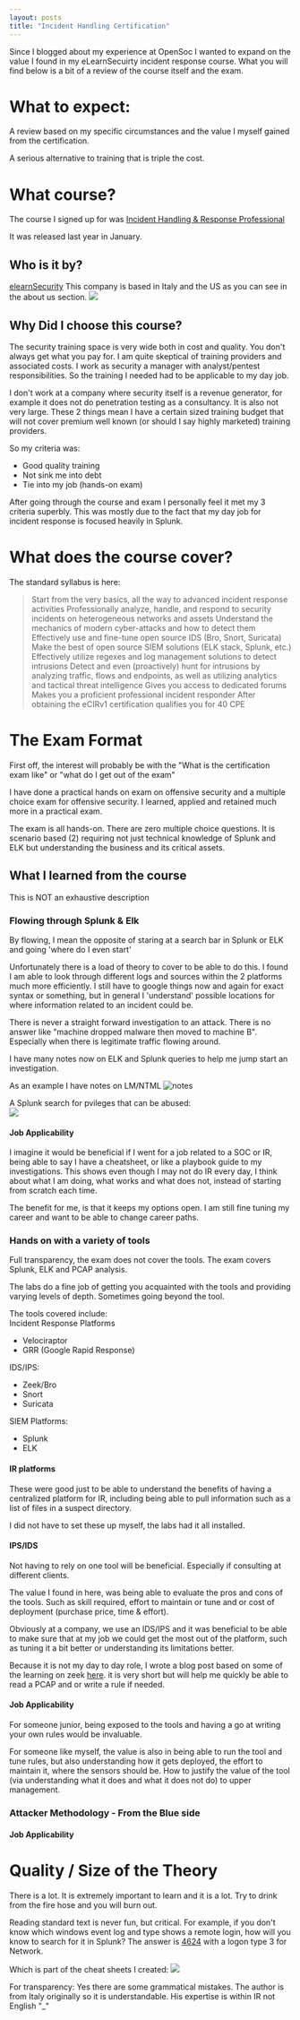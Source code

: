 ```yaml
---
layout: posts
title: "Incident Handling Certification"
---
```


Since I blogged about my experience at OpenSoc I wanted to expand on the value I found in my eLearnSecuirty incident response course. What you will find below is a bit of a review of the course itself and the exam.

# What to expect:
A review based on my specific circumstances and the value I myself gained from the certification.

A serious alternative to training that is triple the cost.

# What course?
The course I signed up for was [Incident Handling & Response Professional](https://www.elearnsecurity.com/course/incident_handling_response_professional/)

It was released last year in January.

## Who is it by?
[elearnSecurity](https://www.elearnsecurity.com/company/about_us)
This company is based in Italy and the US as you can see in the about us section.
![](/images/ihrp/elearn4.png)
## Why Did I choose this course?
The security training space is very wide both in cost and quality.
You don't always get what you pay for. I am quite skeptical of training providers and associated costs. I work as security a manager with analyst/pentest responsibilities. So the training I needed had to be applicable to my day job.

I don't work at a company where security itself is a revenue generator, for example it does not do penetration testing as a consultancy. It is also not very large. These 2 things mean I have a certain sized training budget that will not cover premium well known (or should I say highly marketed) training providers.

So my criteria was:  
* Good quality training
* Not sink me into debt
* Tie into my job (hands-on exam)

After going through the course and exam I personally feel it met my 3 criteria superbly. This was mostly due to the fact that my day job for incident response is focused heavily in Splunk.


# What does the course cover?
The standard syllabus is here:
> Start from the very basics, all the way to advanced incident response activities
Professionally analyze, handle, and respond to security incidents on heterogeneous networks and assets
Understand the mechanics of modern cyber-attacks and how to detect them
Effectively use and fine-tune open source IDS (Bro, Snort, Suricata)
Make the best of open source SIEM solutions (ELK stack, Splunk, etc.)
Effectively utilize regexes and log management solutions to detect intrusions
Detect and even (proactively) hunt for intrusions by analyzing traffic, flows and endpoints, as well as utilizing analytics and tactical threat intelligence
Gives you access to dedicated forums
Makes you a proficient professional incident responder
After obtaining the eCIRv1 certification qualifies you for 40 CPE

# The Exam Format  
First off, the interest will probably be with the "What is the certification exam like" or "what do I get out of the exam"

I have done a practical hands on exam on offensive security and a multiple choice exam for offensive security. I learned, applied and retained much more in a practical exam.

The exam is all hands-on. There are zero multiple choice questions. It is scenario based (2) requiring not just technical knowledge of Splunk and ELK but understanding the business and its critical assets.


## What I learned from the course
This is NOT an exhaustive description

### Flowing through Splunk & Elk
By flowing, I mean the opposite of staring at a search bar in Splunk or ELK and going 'where do I even start'

Unfortunately there is a load of theory to cover to be able to do this. I found I am able to look through different logs and sources within the 2 platforms much more efficiently. I still have to google things now and again for exact syntax or something, but in general I 'understand' possible locations for where information related to an incident could be.

There is never a straight forward investigation to an attack. There is no answer like "machine dropped malware then moved to machine B". Especially when there is legitimate traffic flowing around. 

I have many notes now on ELK and Splunk queries to help me jump start an investigation.

As an example I have notes on LM/NTML
![notes](/images/ihrp/elearn2.png)

A Splunk search for pvileges that can be abused:  
![](/images/ihrp/elearn3.png)


#### Job Applicability
I imagine it would be beneficial if I went for a job related to a SOC or IR, being able to say I have a cheatsheet, or like a playbook guide to my investigations. This shows even though I may not do IR every day, I think about what I am doing, what works and what does not, instead of starting from scratch each time.

The benefit for me, is that it keeps my options open. I am still fine tuning my career and want to be able to change career paths.


### Hands on with a variety of tools
Full transparency, the exam does not cover the tools. The exam covers Splunk, ELK and PCAP analysis.

The labs do a fine job of getting you acquainted with the tools and providing varying levels of depth. Sometimes going beyond the tool.

The tools covered include:  
Incident Response Platforms
 * Velociraptor
 * GRR (Google Rapid Response)


IDS/IPS:
* Zeek/Bro
* Snort
* Suricata

SIEM Platforms:  
* Splunk
* ELK

#### IR platforms
These were good just to be able to understand the benefits of having a centralized platform for IR, including being able to pull information such as a list of files in a suspect directory.

I did not have to set these up myself, the labs had it all installed.


#### IPS/IDS
Not having to rely on one tool will be beneficial. Especially if consulting at different clients.

The value I found in here, was being able to evaluate the pros and cons of the tools. Such as skill required, effort to maintain or tune and or cost of deployment (purchase price, time & effort).

Obviously at a company, we use an IDS/IPS and it was beneficial to be able to make sure that at my job we could get the most out of the platform, such as tuning it a bit better or understanding its limitations better.

Because it is not my day to day role, I wrote a blog post based on some of the learning on zeek  [here](https://thehackerwhorolls.home.blog/2019/11/05/zeek-bro-cheat-sheet/). it is very short but will help me quickly be able to read a PCAP and or write a rule if needed.




#### Job Applicability
For someone junior, being exposed to the tools and having a go at writing your own rules would be invaluable.

For someone like myself, the value is also in being able to run the tool and tune rules, but also understanding how it gets deployed, the effort to maintain it, where the sensors should be. How to justify the value of the tool (via understanding what it does and what it does not do) to upper management.

### Attacker Methodology - From the Blue side


#### Job Applicability





# Quality / Size of the Theory
There is a lot. It is extremely important to learn and it is a lot. Try to drink from the fire hose and you will burn out.

Reading standard text is never fun, but critical. For example, if you don't know which windows event log and type shows a remote login, how will you know to search for it in Splunk? The answer is [4624](https://www.ultimatewindowssecurity.com/securitylog/encyclopedia/event.aspx?eventID=4624) with a logon type 3 for Network.

Which is part of the cheat sheets I created:
![](/images/ihrp/elearn5.png)


For transparency: Yes there are some grammatical mistakes. The author is from Italy originally so it is understandable. His expertise is within IR not English "_"


